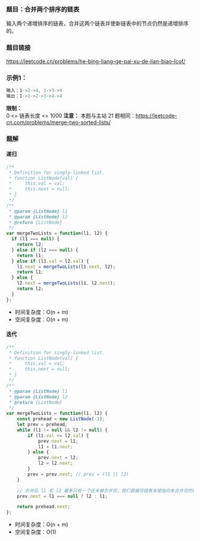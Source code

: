 ### 题目：合并两个排序的链表
输入两个递增排序的链表，合并这两个链表并使新链表中的节点仍然是递增排序的。
### 题目链接
https://leetcode.cn/problems/he-bing-liang-ge-pai-xu-de-lian-biao-lcof/
### 示例1：
```js
输入：1->2->4, 1->3->4
输出：1->1->2->3->4->4
```
**限制：**  
0 <= 链表长度 <= 1000 
**注意：** 本题与主站 21 题相同：https://leetcode-cn.com/problems/merge-two-sorted-lists/

### 题解
#### 递归
```js
/**
 * Definition for singly-linked list.
 * function ListNode(val) {
 *     this.val = val;
 *     this.next = null;
 * }
 */
/**
 * @param {ListNode} l1
 * @param {ListNode} l2
 * @return {ListNode}
 */
var mergeTwoLists = function(l1, l2) {
  if (l1 === null) {
    return l2;
  } else if (l2 === null) {
    return l1;
  } else if (l1.val < l2.val) {
    l1.next = mergeTwoLists(l1.next, l2);
    return l1;
  } else {
    l2.next = mergeTwoLists(l1, l2.next);
    return l2;
  }
};
```
- 时间复杂度：O(n + m)
- 空间复杂度：O(n + m)
#### 迭代
```js
/**
 * Definition for singly-linked list.
 * function ListNode(val) {
 *     this.val = val;
 *     this.next = null;
 * }
 */
/**
 * @param {ListNode} l1
 * @param {ListNode} l2
 * @return {ListNode}
 */
var mergeTwoLists = function(l1, l2) {
    const prehead = new ListNode(-1);
    let prev = prehead;
    while (l1 != null && l2 != null) {
        if (l1.val <= l2.val) {
            prev.next = l1;
            l1 = l1.next;
        } else {
            prev.next = l2;
            l2 = l2.next;
        }
        prev = prev.next; // prev = (l1 || l2)
    }

    // 合并后 l1 和 l2 最多只有一个还未被合并完，我们直接将链表末尾指向未合并完的链表即可
    prev.next = l1 === null ? l2 : l1;

    return prehead.next;
};
```
- 时间复杂度：O(n + m)
- 空间复杂度：O(1)